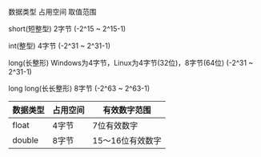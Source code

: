 数据类型	占用空间	取值范围

short(短整型)	2字节	(-2^15 ~ 2^15-1)

int(整型)	4字节	(-2^31 ~ 2^31-1)

long(长整形)	Windows为4字节，Linux为4字节(32位)，8字节(64位)	(-2^31 ~ 2^31-1)

long long(长长整形)	8字节	(-2^63 ~ 2^63-1)

| 数据类型 | 占用空间 | 有效数字范围 | 
| -- | -- | -- |
| float | 4字节 | 7位有效数字 | 
| double | 8字节 | 15～16位有效数字 | 
